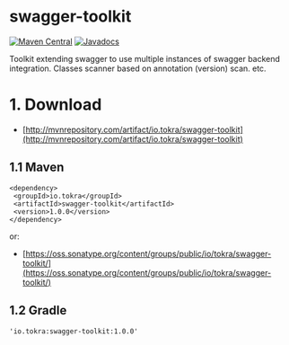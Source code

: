 # swagger-toolkit
[![Maven Central](https://maven-badges.herokuapp.com/maven-central/io.tokra/swagger-toolkit/badge.svg)](http://mvnrepository.com/artifact/io.tokra/swagger-toolkit)
[![Javadocs](http://www.javadoc.io/badge/io.tokra/swagger-toolkit.svg)](http://www.javadoc.io/doc/io.tokra/swagger-toolkit)

Toolkit extending swagger to use multiple instances of swagger backend integration. Classes scanner based on annotation (version) scan. etc.

# 1. Download
- [http://mvnrepository.com/artifact/io.tokra/swagger-toolkit](http://mvnrepository.com/artifact/io.tokra/swagger-toolkit)

## 1.1 Maven
    <dependency>
     <groupId>io.tokra</groupId>
     <artifactId>swagger-toolkit</artifactId>
     <version>1.0.0</version>
    </dependency>

or:
- [https://oss.sonatype.org/content/groups/public/io/tokra/swagger-toolkit/](https://oss.sonatype.org/content/groups/public/io/tokra/swagger-toolkit/)

## 1.2 Gradle
    'io.tokra:swagger-toolkit:1.0.0'
